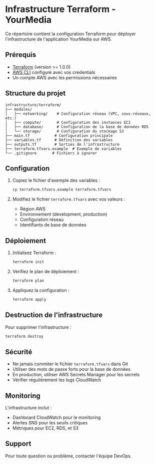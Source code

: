 # Infrastructure Terraform - YourMedia

Ce répertoire contient la configuration Terraform pour déployer l'infrastructure de l'application YourMedia sur AWS.

## Prérequis

- [Terraform](https://www.terraform.io/downloads.html) (version >= 1.0.0)
- [AWS CLI](https://aws.amazon.com/cli/) configuré avec vos credentials
- Un compte AWS avec les permissions nécessaires

## Structure du projet

```
infrastructure/terraform/
├── modules/
│   ├── networking/    # Configuration réseau (VPC, sous-réseaux, etc.)
│   ├── compute/       # Configuration des instances EC2
│   ├── database/      # Configuration de la base de données RDS
│   └── storage/       # Configuration du stockage S3
├── main.tf           # Configuration principale
├── variables.tf      # Définition des variables
├── outputs.tf        # Sorties de l'infrastructure
├── terraform.tfvars.example  # Exemple de variables
└── .gitignore       # Fichiers à ignorer
```

## Configuration

1. Copiez le fichier d'exemple des variables :
   ```bash
   cp terraform.tfvars.example terraform.tfvars
   ```

2. Modifiez le fichier `terraform.tfvars` avec vos valeurs :
   - Région AWS
   - Environnement (development, production)
   - Configuration réseau
   - Identifiants de base de données

## Déploiement

1. Initialisez Terraform :
   ```bash
   terraform init
   ```

2. Vérifiez le plan de déploiement :
   ```bash
   terraform plan
   ```

3. Appliquez la configuration :
   ```bash
   terraform apply
   ```

## Destruction de l'infrastructure

Pour supprimer l'infrastructure :
```bash
terraform destroy
```

## Sécurité

- Ne jamais commiter le fichier `terraform.tfvars` dans Git
- Utiliser des mots de passe forts pour la base de données
- En production, utiliser AWS Secrets Manager pour les secrets
- Vérifier régulièrement les logs CloudWatch

## Monitoring

L'infrastructure inclut :
- Dashboard CloudWatch pour le monitoring
- Alertes SNS pour les seuils critiques
- Métriques pour EC2, RDS, et S3

## Support

Pour toute question ou problème, contacter l'équipe DevOps. 